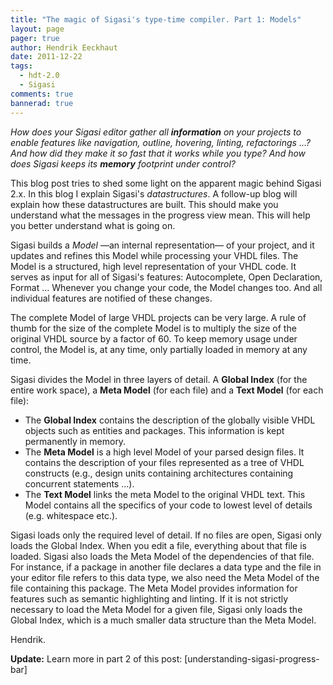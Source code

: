 ```yaml
---
title: "The magic of Sigasi's type-time compiler. Part 1: Models"
layout: page 
pager: true
author: Hendrik Eeckhaut
date: 2011-12-22
tags: 
  - hdt-2.0
  - Sigasi
comments: true
bannerad: true
---
```


*How does your Sigasi editor gather all **information** on your projects to enable features like navigation, outline, hovering, linting, refactorings ...? And how did they make it so *fast* that it works while you type? And how does Sigasi keeps its **memory** footprint under control?*

This blog post tries to shed some light on the apparent magic behind Sigasi 2.x. In this blog I explain Sigasi's *datastructures*. A follow-up blog will explain how these datastructures are built. This should make you understand what the messages in the progress view mean. This will help you better understand what is going on.

Sigasi builds a *Model* —an internal representation— of your project, and it updates and refines this Model while processing your VHDL files. The Model is a structured, high level representation of your VHDL code. It serves as input for all of Sigasi's features: Autocomplete, Open Declaration, Format ... Whenever you change your code, the Model changes too. And all individual features are notified of these changes.

The complete Model of large VHDL projects can be very large.  A rule of thumb for the size of the complete Model is to multiply the size of the original VHDL source by a factor of 60.  To keep memory usage under control, the Model is, at any time, only partially loaded in memory at any time.

Sigasi divides the Model in three layers of detail. A **Global Index** (for the entire work space), a **Meta Model** (for each file) and a **Text Model** (for each file):

* The **Global Index** contains the description of the globally visible VHDL objects such as entities and packages. This information is kept permanently in memory.
* The **Meta Model** is a high level Model of your parsed design files. It contains the description of your files represented as a tree of VHDL constructs (e.g., design units containing architectures containing concurrent statements ...).  
* The **Text Model** links the meta Model to the original VHDL text. This Model contains all the specifics of your code to lowest level of details (e.g. whitespace etc.).  

Sigasi loads only the required level of detail. If no files are open, Sigasi only loads the Global Index. When you edit a file, everything about that file is loaded. Sigasi also loads the Meta Model of the dependencies of that file. For instance, if a package in another file declares a data type and the file in your editor file refers to this data type, we also need the Meta Model of the file containing this package. The Meta Model provides information for features such as semantic highlighting and linting. If it is not strictly necessary to load the Meta Model for a given file, Sigasi only loads the Global Index, which is a much smaller data structure than the Meta Model.

Hendrik.

**Update:** Learn more in part 2 of this post: [understanding-sigasi-progress-bar]